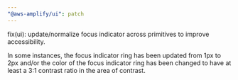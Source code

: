 ```yaml
---
"@aws-amplify/ui": patch
---
```


fix(ui): update/normalize focus indicator across primitives to improve accessibility.

In some instances, the focus indicator ring has been updated from 1px to 2px and/or the color of the focus indicator ring has been changed to have at least a 3:1 contrast ratio in the area of contrast.

